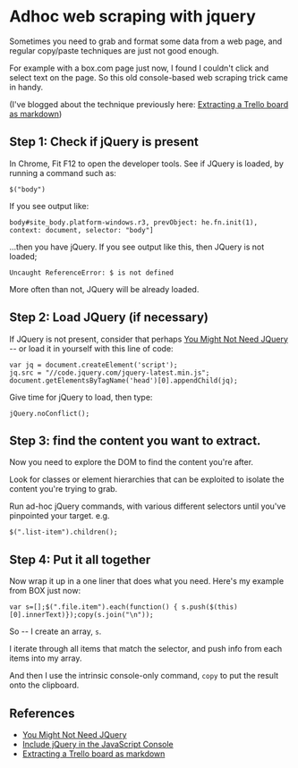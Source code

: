 # Adhoc web scraping with jquery

Sometimes you need to grab and format some data from a web page, and regular copy/paste techniques are just not good enough.

For example with a box.com page just now, I found I couldn't click and select text on the page. So this old console-based web scraping trick came in handy.

(I've blogged about the technique previously here: [Extracting a Trello board as markdown](http://www.secretgeek.net/trello_ws))


## Step 1: Check if jQuery is present

In Chrome, Fit F12 to open the developer tools. See if JQuery is loaded, by running a command such as:

	$("body")
	
If you see output like:

	body#site_body.platform-windows.r3, prevObject: he.fn.init(1), context: document, selector: "body"]	

...then you have jQuery. If you see output like this, then JQuery is not loaded;

	Uncaught ReferenceError: $ is not defined

	

	
More often than not, JQuery will be already loaded.

## Step 2: Load JQuery (if necessary)

If JQuery is not present, consider that perhaps [You Might Not Need JQuery](http://youmightnotneedjquery.com/) -- or load it in yourself with this line of code:


	var jq = document.createElement('script');
	jq.src = "//code.jquery.com/jquery-latest.min.js";
	document.getElementsByTagName('head')[0].appendChild(jq);


Give time for jQuery to load, then type:

	jQuery.noConflict();


## Step 3: find the content you want to extract.


Now you need to explore the DOM to find the content you're after.

Look for classes or element hierarchies that can be exploited to isolate the content you're trying to grab.

Run ad-hoc jQuery commands, with various different selectors until you've pinpointed your target. e.g.

    $(".list-item").children();

	
## Step 4: Put it all together

Now wrap it up in a one liner that does what you need. Here's my example from BOX just now:

    var s=[];$(".file.item").each(function() { s.push($(this)[0].innerText)});copy(s.join("\n"));

So -- I create an array, `s`. 

I iterate through all items that match the selector, and push info from each items into my array. 

And then I use the intrinsic console-only command, `copy` to put the result onto the clipboard.


## References

 * [You Might Not Need JQuery](http://youmightnotneedjquery.com/)
 * [Include jQuery in the JavaScript Console](https://stackoverflow.com/questions/7474354/include-jquery-in-the-javascript-console)
 * [Extracting a Trello board as markdown](http://www.secretgeek.net/trello_ws)